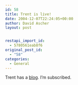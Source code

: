 ```yaml
---
id: 58
title: Trent is live!
date: 2004-12-07T22:24:05+00:00
author: David Ascher
layout: post


restapi_import_id:
  - 5780561eab8f6
original_post_id:
  - "58"
categories:
  - General
---
```

Trent has a [blog](http://trentm.com/blog). I&#8217;m subscribed.